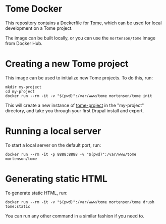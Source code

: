 # Tome Docker

This repository contains a Dockerfile for [Tome], which can be used for local
development on a Tome project.

The image can be built locally, or you can use the `mortenson/tome` image from
Docker Hub.

# Creating a new Tome project

This image can be used to initialize new Tome projects. To do this, run:

```
mkdir my-project
cd my-project
docker run --rm -it -v "$(pwd)":/var/www/tome mortenson/tome init
```

This will create a new instance of [tome-project] in the "my-project"
directory, and take you through your first Drupal install and export.

# Running a local server

To start a local server on the default port, run:

```
docker run --rm -it -p 8888:8888 -v "$(pwd)":/var/www/tome mortenson/tome
```

# Generating static HTML

To generate static HTML, run:

```
docker run --rm -it -v "$(pwd)":/var/www/tome mortenson/tome drush tome:static
```

You can run any other command in a similar fashion if you need to.

[Tome]: https://tome.fyi
[tome-project]: https://github.com/drupal-tome/tome-project
